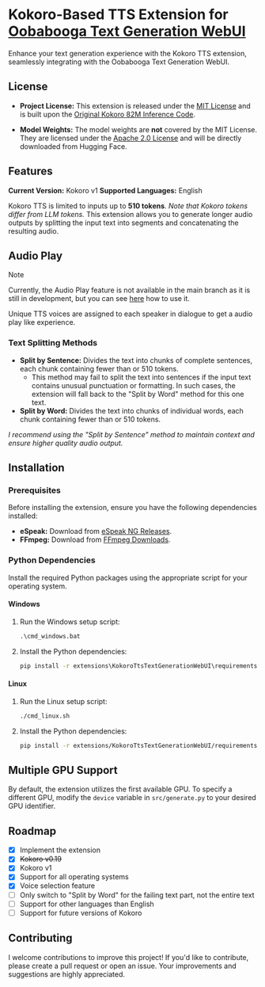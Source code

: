 # Kokoro-Based TTS Extension for [Oobabooga Text Generation WebUI](https://github.com/oobabooga/text-generation-webui)

Enhance your text generation experience with the Kokoro TTS extension, seamlessly integrating with the Oobabooga Text Generation WebUI.

## License

- **Project License:** This extension is released under the [MIT License](LICENSE) and is built upon the [Original Kokoro 82M Inference Code](https://huggingface.co/hexgrad/Kokoro-82M/tree/c97b7bbc3e60f447383c79b2f94fee861ff156ac).

- **Model Weights:** The model weights are **not** covered by the MIT License. They are licensed under the [Apache 2.0 License](https://huggingface.co/hexgrad/Kokoro-82M) and will be directly downloaded from Hugging Face.

## Features

**Current Version:** Kokoro v1
**Supported Languages:** English

Kokoro TTS is limited to inputs up to **510 tokens**. *Note that Kokoro tokens differ from LLM tokens.* This extension allows you to generate longer audio outputs by splitting the input text into segments and concatenating the resulting audio.

## Audio Play
> [!NOTE] 
> Currently, the Audio Play feature is not available in the main branch as it is still in development, but you can see [here](https://github.com/h43lb1t0/KokoroTtsTexGernerationWebui/blob/personas/Audio_Play.md) how to use it.

Unique TTS voices are assigned to each speaker in dialogue to get a audio play like experience. 

### Text Splitting Methods

- **Split by Sentence:** Divides the text into chunks of complete sentences, each chunk containing fewer than or 510 tokens.
    - This method may fail to split the text into sentences if the input text contains unusual punctuation or formatting. In such cases, the extension will fall back to the "Split by Word" method for this one text.
- **Split by Word:** Divides the text into chunks of individual words, each chunk containing fewer than or 510 tokens.

*I recommend using the "Split by Sentence" method to maintain context and ensure higher quality audio output.*

## Installation

### Prerequisites

Before installing the extension, ensure you have the following dependencies installed:

- **eSpeak:** Download from [eSpeak NG Releases](https://github.com/espeak-ng/espeak-ng/releases).
- **FFmpeg:** Download from [FFmpeg Downloads](https://ffmpeg.org/download.html).

### Python Dependencies

Install the required Python packages using the appropriate script for your operating system.

#### Windows

1. Run the Windows setup script:
    ```cmd
    .\cmd_windows.bat
    ```
2. Install the Python dependencies:
    ```cmd
    pip install -r extensions\KokoroTtsTextGenerationWebUI\requirements.txt
    ```

#### Linux

1. Run the Linux setup script:
    ```bash
    ./cmd_linux.sh
    ```
2. Install the Python dependencies:
    ```bash
    pip install -r extensions/KokoroTtsTextGenerationWebUI/requirements.txt
    ```

## Multiple GPU Support

By default, the extension utilizes the first available GPU. To specify a different GPU, modify the `device` variable in `src/generate.py` to your desired GPU identifier.

## Roadmap

- [x] Implement the extension
- [x] ~~Kokoro v0.19~~
- [x] Kokoro v1
- [x] Support for all operating systems
- [x] Voice selection feature
- [ ] Only switch to "Split by Word" for the failing text part, not the entire text
- [ ] Support for other languages than English
- [ ] Support for future versions of Kokoro

## Contributing

I welcome contributions to improve this project! If you'd like to contribute, please create a pull request or open an issue. Your improvements and suggestions are highly appreciated.

